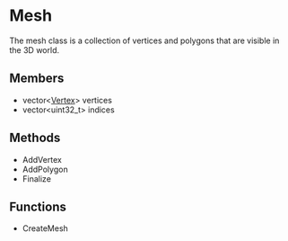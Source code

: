 # Mesh #
The mesh class is a collection of vertices and polygons that are visible in the 3D world.

## Members ##
- vector<[Vertex](CPP_Vertex)\> vertices
- vector<uint32_t\> indices

## Methods ##
- AddVertex
- AddPolygon
- Finalize

## Functions ##
- CreateMesh
